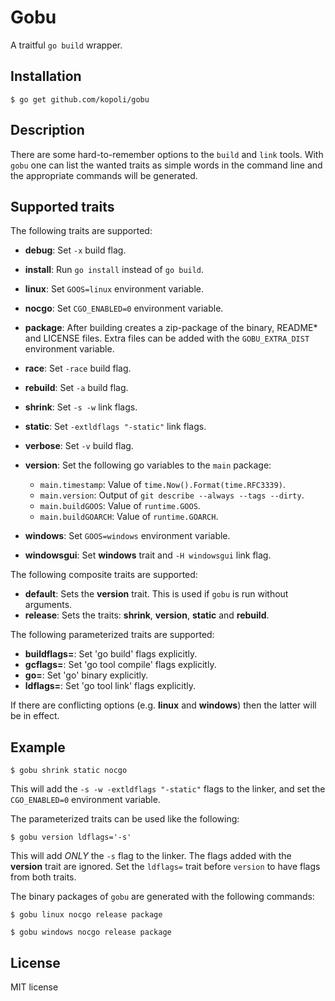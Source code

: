 # Gobu

A traitful `go build` wrapper.

## Installation

```
$ go get github.com/kopoli/gobu
```

## Description

There are some hard-to-remember options to the `build` and `link` tools.  With
`gobu` one can list the wanted traits as simple words in the command line and
the appropriate commands will be generated.

## Supported traits

The following traits are supported:

- **debug**: Set `-x` build flag.
- **install**: Run `go install` instead of `go build`.
- **linux**: Set `GOOS=linux` environment variable.
- **nocgo**: Set `CGO_ENABLED=0` environment variable.
- **package**: After building creates a zip-package of the binary, README* and
  LICENSE files. Extra files can be added with the `GOBU_EXTRA_DIST`
  environment variable.
- **race**: Set `-race` build flag.
- **rebuild**: Set `-a` build flag.
- **shrink**: Set `-s -w` link flags.
- **static**: Set `-extldflags "-static"` link flags.
- **verbose**: Set `-v` build flag.
- **version**: Set the following go variables to the `main` package:

  * `main.timestamp`: Value of `time.Now().Format(time.RFC3339)`.
  * `main.version`: Output of `git describe --always --tags --dirty`.
  * `main.buildGOOS`: Value of `runtime.GOOS`.
  * `main.buildGOARCH`: Value of `runtime.GOARCH`.

- **windows**: Set `GOOS=windows` environment variable.
- **windowsgui**: Set **windows** trait and `-H windowsgui` link flag.

The following composite traits are supported:

- **default**: Sets the **version** trait. This is used if `gobu` is run
  without arguments.
- **release**: Sets the traits: **shrink**, **version**, **static** and
  **rebuild**.

The following parameterized traits are supported:

- **buildflags=**: Set 'go build' flags explicitly.
- **gcflags=**: Set 'go tool compile' flags explicitly.
- **go=**: Set 'go' binary explicitly.
- **ldflags=**: Set 'go tool link' flags explicitly.

If there are conflicting options (e.g. **linux** and **windows**) then the
latter will be in effect.

## Example

```
$ gobu shrink static nocgo
```

This will add the `-s -w -extldflags "-static"` flags to the linker, and set
the `CGO_ENABLED=0` environment variable.

The parameterized traits can be used like the following:

```
$ gobu version ldflags='-s'
```

This will add _ONLY_ the `-s` flag to the linker. The flags added with the
**version** trait are ignored. Set the `ldflags=` trait before `version` to have
flags from both traits.

The binary packages of `gobu` are generated with the following commands:

```
$ gobu linux nocgo release package

$ gobu windows nocgo release package
```

## License

MIT license
